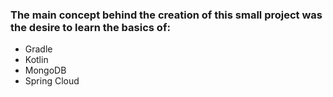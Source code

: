 ### The main concept behind the creation of this small project was the desire to learn the basics of: 
* Gradle
* Kotlin 
* MongoDB
* Spring Cloud
